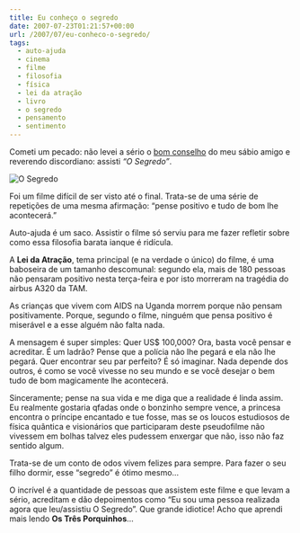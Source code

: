 ```yaml
---
title: Eu conheço o segredo
date: 2007-07-23T01:21:57+00:00
url: /2007/07/eu-conheco-o-segredo/
tags:
  - auto-ajuda
  - cinema
  - filme
  - filosofia
  - física
  - lei da atração
  - livro
  - o segredo
  - pensamento
  - sentimento
---
```


Cometi um pecado: não levei a sério o [bom conselho][1] do meu sábio amigo e reverendo discordiano: assisti _“O Segredo”_.

![O Segredo](/wp-content/uploads/2007/07/segredo_02_330.jpg)

Foi um filme difícil de ser visto até o final. Trata-se de uma série de repetições de uma mesma afirmação: “pense positivo e tudo de bom lhe acontecerá.”

Auto-ajuda é um saco. Assistir o filme só serviu para me fazer refletir sobre como essa filosofia barata ianque é ridícula.

A **Lei da Atração**, tema principal (e na verdade o único) do filme, é uma baboseira de um tamanho descomunal: segundo ela, mais de 180 pessoas não pensaram positivo nesta terça-feira e por isto morreram na tragédia do airbus A320 da TAM.

As crianças que vivem com AIDS na Uganda morrem porque não pensam positivamente. Porque, segundo o filme, ninguém que pensa positivo é miserável e a esse alguém não falta nada.

A mensagem é super simples: Quer US\$ 100,000? Ora, basta você pensar e acreditar. É um ladrão? Pense que a polícia não lhe pegará e ela não lhe pegará. Quer encontrar seu par perfeito? É só imaginar. Nada depende dos outros, é como se você vivesse no seu mundo e se você desejar o bem tudo de bom magicamente lhe acontecerá.

Sinceramente; pense na sua vida e me diga que a realidade é linda assim. Eu realmente gostaria qfadas onde o bonzinho sempre vence, a princesa encontra o príncipe encantado e tue fosse, mas se os loucos estudiosos de física quântica e visionários que participaram deste pseudofilme não vivessem em bolhas talvez eles pudessem enxergar que não, isso não faz sentido algum.

Trata-se de um conto de odos vivem felizes para sempre. Para fazer o seu filho dormir, esse “segredo” é ótimo mesmo…

O incrível é a quantidade de pessoas que assistem este filme e que levam a sério, acreditam e dão depoimentos como “Eu sou uma pessoa realizada agora que leu/assistiu O Segredo”. Que grande idiotice! Acho que aprendi mais lendo **Os Três Porquinhos**…

[1]: http://1001gatos.org/o-segredo/
